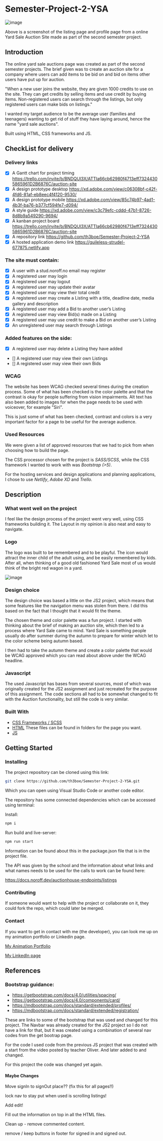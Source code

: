 # Semester-Project-2-YSA

![image](images/YardSaleAuctions.png)

Above is a screenshot of the listing page and profile page from a online Yard Sale Auction Site made as part of the second semester project.

## Introduction

The online yard sale auctions page was created as part of the second semester projects. The brief given was to create an auction site for a company where users can add items to be bid on and bid on items other users have put up for auction.

"When a new user joins the website, they are given 1000 credits to use on the site. They can get credits by selling items and use credit by buying items. Non-registered users can search through the listings, but only registered users can make bids on listings."

I wanted my target audience to be the average user (families and teenagers) wanting to get rid of stuff they have laying around, hence the name "yard sale auctions".

Built using HTML, CSS frameworks and JS.

## CheckList for delivery

### Delivery links

- [x] A Gantt chart for project timing
      https://trello.com/invite/b/BNDQUl3X/ATTIa66cb62980f4713eff73244305865961D2B6876C/auction-site
- [x] A design prototype desktop
      https://xd.adobe.com/view/c06308bf-c42f-4fd6-81af-eb8eec4f4120-9530/
- [x] A design prototype mobile
      https://xd.adobe.com/view/85c74b97-4ad1-4b3f-ba76-b377cf594fe7-d094/
- [x] A style guide
      https://xd.adobe.com/view/c3c79efc-cddd-47b1-8726-8d8b9a549290-9694/
- [x] A kanban project board
      https://trello.com/invite/b/BNDQUl3X/ATTIa66cb62980f4713eff73244305865961D2B6876C/auction-site
- [x] A repository link
      https://github.com/th3boe/Semester-Project-2-YSA
- [x] A hosted application demo link
      https://guileless-strudel-677875.netlify.app

### The site must contain:

- [x] A user with a stud.noroff.no email may register
- [x] A registered user may login
- [x] A registered user may logout
- [x] A registered user may update their avatar
- [x] A registered user may view their total credit
- [x] A registered user may create a Listing with a title, deadline date, media gallery and description
- [x] A registered user may add a Bid to another user’s Listing
- [x] A registered user may view Bid(s) made on a Listing
- [x] A registered user may use credit to make a Bid on another user’s Listing
- [x] An unregistered user may search through Listings

### Added features on the side:

- [x] A registered user may delete a Listing they have added
- [] A registered user may view their own Listings
- [] A registered user may view their own Bids

### WCAG

The website has been WCAG checked several times during the creation process. Some of what has been checked is the color palette and that the contrast is okay for people suffering from vision impairments. Alt text has also been added to images for when the page needs to be used with voiceover, for example "Siri".

This is just some of what has been checked, contrast and colors is a very important factor for a page to be useful for the average audience.

### Used Resources

We were given a list of approved resources that we had to pick from when choosing how to build the page.

The CSS processor chosen for the project is _SASS/SCSS_, while the CSS framework I wanted to work with was _Bootstrap (>5)_.

For the hosting services and design applications and planning applications, I chose to use _Netlify_, _Adobe XD_ and _Trello._

## Description

### What went well on the project

I feel like the design process of the project went very well, using CSS frameworks building it. The Layout in my opinion is also neat and easy to navigate.

### Logo

The logo was built to be remembered and to be playful. The icon would attract the inner child of the adult using, and be easily remembered by kids. After all, when thinking of a good old fashioned Yard Sale most of us would think of the bright red wagon in a yard.

![image](images/logo-auction-fixed.png)

### Design choice

The design choice was based a little on the JS2 project, which means that some features like the navigation menu was stolen from there. I did this based on the fact that I thought that it would fit the theme.

The chosen theme and color palette was a fun project. I started with thinking about the brief of making an auction site, which then led to a process where Yard Sale came to mind. Yard Sale is something people usually do after summer during the autumn to prepare for winter which let to the color scheme being autumn based.

I then had to take the autumn theme and create a color palette that would be WCAG approved which you can read about above under the WCAG headline.

### Javascript

The used Javascript has bases from several sources, most of which was originally created for the JS2 assignment and just recreated for the purpose of this assignment. The code sections all had to be somewhat changed to fit with the Auction functionality, but still the code is very similar.

### Built With

- [CSS Frameworks / SCSS](https://github.com/th3boe/Semester-Project-2-YSA/tree/main/src/scss)
- [HTML](https://github.com/th3boe/Semester-Project-2-YSA) These files can be found in folders for the page you want.
- [JS](https://github.com/th3boe/Semester-Project-2-YSA/tree/main/src/js)

## Getting Started

### Installing

The project repository can be cloned using this link:

```bash
git clone https://github.com/th3boe/Semester-Project-2-YSA.git
```

Which you can open using Visual Studio Code or another code editor.

The repository has some connected dependencies which can be accessed using terminal:

Install:

```bash
npm i
```

Run build and live-server:

```bash
npm run start
```

Information can be found about this in the package.json file that is in the project file.

The API was given by the school and the information about what links and what names needs to be used for the calls to work can be found here:

https://docs.noroff.dev/auctionhouse-endpoints/listings

### Contributing

If someone would want to help with the project or collaborate on it, they could fork the repo, which could later be merged.

### Contact

If you want to get in contact with me (the developer), you can look me up on my animation portfolio or Linkedin page.

[My Animation Portfolio](www.boe3am.com)

[My LinkedIn page](https://www.linkedin.com/in/benedicte-%C3%B8verb%C3%B8-9b35b2162/)

## References

### Bootstrap guidance:

- https://getbootstrap.com/docs/4.0/utilities/spacing/
- https://getbootstrap.com/docs/4.0/components/card/
- https://mdbootstrap.com/docs/standard/extended/profiles/
- https://mdbootstrap.com/docs/standard/extended/registration/

These are links to some of the bootstrap that was used and changed for this project. The Navbar was already created for the JS2 project so I do not have a link for that, but it was created using a combination of several nav codes from the get bootrap page.

For the code I used code from the previous JS project that was created with a start from the video posted by teacher Oliver. And later added to and changed.

For this project the code was changed yet again.

#### Maybe Changes

Move signIn to signOut place??
(fix this for all pages!!)

lock nav to stay put when used is scrolling listings!

Add edit!

Fill out the information on top in all the HTML files.

Clean up - remove commented content.

remove / keep buttons in footer for signed in and signed out.
